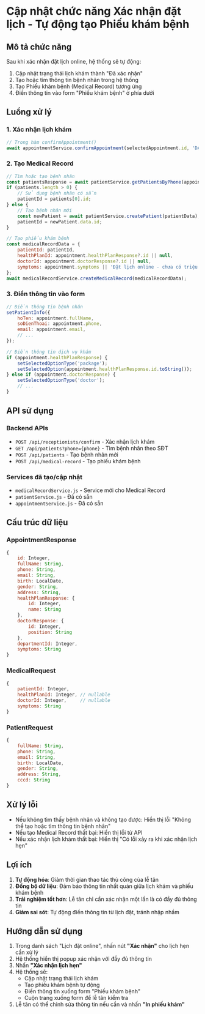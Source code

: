 # Cập nhật chức năng Xác nhận đặt lịch - Tự động tạo Phiếu khám bệnh

## Mô tả chức năng

Sau khi xác nhận đặt lịch online, hệ thống sẽ tự động:
1. Cập nhật trạng thái lịch khám thành "Đã xác nhận" 
2. Tạo hoặc tìm thông tin bệnh nhân trong hệ thống
3. Tạo Phiếu khám bệnh (Medical Record) tương ứng
4. Điền thông tin vào form "Phiếu khám bệnh" ở phía dưới

## Luồng xử lý

### 1. Xác nhận lịch khám
```javascript
// Trong hàm confirmAppointment()
await appointmentService.confirmAppointment(selectedAppointment.id, 'DA_XAC_NHAN');
```

### 2. Tạo Medical Record
```javascript
// Tìm hoặc tạo bệnh nhân
const patientsResponse = await patientService.getPatientsByPhone(appointment.phone);
if (patients.length > 0) {
    // Sử dụng bệnh nhân có sẵn
    patientId = patients[0].id;
} else {
    // Tạo bệnh nhân mới
    const newPatient = await patientService.createPatient(patientData);
    patientId = newPatient.data.id;
}

// Tạo phiếu khám bệnh
const medicalRecordData = {
    patientId: patientId,
    healthPlanId: appointment.healthPlanResponse?.id || null,
    doctorId: appointment.doctorResponse?.id || null,
    symptoms: appointment.symptoms || 'Đặt lịch online - chưa có triệu chứng cụ thể'
};
await medicalRecordService.createMedicalRecord(medicalRecordData);
```

### 3. Điền thông tin vào form
```javascript
// Điền thông tin bệnh nhân
setPatientInfo({
    hoTen: appointment.fullName,
    soDienThoai: appointment.phone,
    email: appointment.email,
    // ...
});

// Điền thông tin dịch vụ khám
if (appointment.healthPlanResponse) {
    setSelectedOptionType('package');
    setSelectedOption(appointment.healthPlanResponse.id.toString());
} else if (appointment.doctorResponse) {
    setSelectedOptionType('doctor');
    // ...
}
```

## API sử dụng

### Backend APIs
- `POST /api/receptionists/confirm` - Xác nhận lịch khám
- `GET /api/patients?phone={phone}` - Tìm bệnh nhân theo SĐT
- `POST /api/patients` - Tạo bệnh nhân mới
- `POST /api/medical-record` - Tạo phiếu khám bệnh

### Services đã tạo/cập nhật
- `medicalRecordService.js` - Service mới cho Medical Record
- `patientService.js` - Đã có sẵn
- `appointmentService.js` - Đã có sẵn

## Cấu trúc dữ liệu

### AppointmentResponse
```javascript
{
    id: Integer,
    fullName: String,
    phone: String,
    email: String,
    birth: LocalDate,
    gender: String,
    address: String,
    healthPlanResponse: {
        id: Integer,
        name: String
    },
    doctorResponse: {
        id: Integer,
        position: String
    },
    departmentId: Integer,
    symptoms: String
}
```

### MedicalRequest
```javascript
{
    patientId: Integer,
    healthPlanId: Integer, // nullable
    doctorId: Integer,     // nullable
    symptoms: String
}
```

### PatientRequest
```javascript
{
    fullName: String,
    phone: String,
    email: String,
    birth: LocalDate,
    gender: String,
    address: String,
    cccd: String
}
```

## Xử lý lỗi

- Nếu không tìm thấy bệnh nhân và không tạo được: Hiển thị lỗi "Không thể tạo hoặc tìm thông tin bệnh nhân"
- Nếu tạo Medical Record thất bại: Hiển thị lỗi từ API
- Nếu xác nhận lịch khám thất bại: Hiển thị "Có lỗi xảy ra khi xác nhận lịch hẹn"

## Lợi ích

1. **Tự động hóa**: Giảm thời gian thao tác thủ công của lễ tân
2. **Đồng bộ dữ liệu**: Đảm bảo thông tin nhất quán giữa lịch khám và phiếu khám bệnh
3. **Trải nghiệm tốt hơn**: Lễ tân chỉ cần xác nhận một lần là có đầy đủ thông tin
4. **Giảm sai sót**: Tự động điền thông tin từ lịch đặt, tránh nhập nhầm

## Hướng dẫn sử dụng

1. Trong danh sách "Lịch đặt online", nhấn nút **"Xác nhận"** cho lịch hẹn cần xử lý
2. Hệ thống hiển thị popup xác nhận với đầy đủ thông tin
3. Nhấn **"Xác nhận lịch hẹn"**
4. Hệ thống sẽ:
   - Cập nhật trạng thái lịch khám
   - Tạo phiếu khám bệnh tự động
   - Điền thông tin xuống form "Phiếu khám bệnh"
   - Cuộn trang xuống form để lễ tân kiểm tra
5. Lễ tân có thể chỉnh sửa thông tin nếu cần và nhấn **"In phiếu khám"**